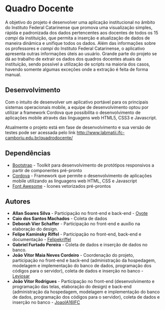 # Quadro Docente
A objetivo do projeto é desenvolver uma aplicação institucional no âmbito do Instituto Federal Catarinense que promova uma visualização simples, rápida e padronizada dos dados pertencentes aos docentes de todos os 15 *campi* da instituição, que permita a inserção e atualização de dados de maneira dinâmica e unifique todos os dados. Além das informações sobre os professores e *campi* do Instituto Federal Catarinense, o aplicativo apresenta outras informações úteis ao usuário. Grande parte do projeto se dá ao trabalho de extrair os dados dos quadros docentes atuais da instituição, sendo possível a utilização de scripts na maioria dos casos, havendo somente algumas exceções onde a extração é feita de forma manual.
## Desenvolvimento
Com o intuito de desenvolver um aplicativo portável para os principais sistemas operacionais mobile, a equipe de desenvolvimento optou por utilizar a framework Cordova que possibilita o desenvolvimento de aplicações mobile através das linguagens web HTML5, CSS3 e Javascript.

Atualmente o projeto está em fase de desenvolvimento e sua versão de testes pode ser acessada pelo link http://www.labmatii.ifc-camboriu.edu.br/quadrodocente/
## Dependências
- [Bootstrap](http://getbootstrap.com/) - Toolkit para desenvolvimento de protótipos responsivos a partir de componentes pré-pronto
- [Cordova](https://cordova.apache.org/) - Framework que permite o desenvolvimento de aplicações mobile utilizando as linguagens web HTML, CSS e Javascript
- [Font Awesome](https://fontawesome.com/) - Ícones vetorizados pré-prontos
## Autores 
- **Allan Soares Silva** - Participação no front-end e back-end - [Oyote](https://github.com/Oyote)
- **Caio dos Santos Machados** - Coleta de dados
- **Deborah Vier Schaffer** - Participação no front-end e auxílio na elaboração do design.
- **Felipe Kaminsky Riffel** - Participação no front-end, back-end e documentação - [Felipekriffel](https://github.com/felipekriffel)
- **Gabriel Furtado Pereira** - Coleta de dados e inserção de dados no banco.
- **João Vitor Maia Neves Cordeiro** - Coordenação do projeto, participação no front-end e back-end (administração da hospedagem, modelagem e implementação do banco de dados, programação dos códigos para o servidor), coleta de dados e inserção no banco -  [Leviosar](https://github.com/Leviosar)
- **João Vitor Rodrigues** - Participação no front-end (desenvolvimento e programação das telas, elaboração do design) e back-end (administração da hospedagem, modelagem e implementação do banco de dados, programação dos códigos para o servidor), coleta de dados e inserção no banco - [JoaoIA16IFC](https://github.com/JoaoIA16IFC)
